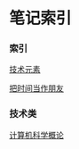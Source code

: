 笔记索引
====================

### 索引
[技术元素](rn000.md)

[把时间当作朋友](rn001.md)

### 技术类
[计算机科学概论](rn002.md)